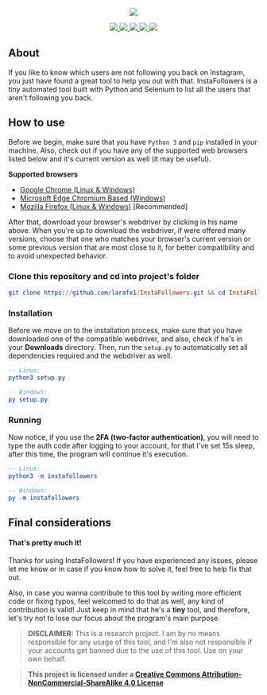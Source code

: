 <p align="center">
    <a href="https://github.com/larafe1/InstaFollowers">
        <img src="https://github.com/larafe1/InstaFollowers/blob/master/.github/instafollowers-logo.png">
    </a>
</p>

<p align="center">
    <a href="https://github.com/larafe1/InstaFollowers/releases/">
        <img src="https://img.shields.io/badge/version-4.x-lightgrey">
    </a>
    <a href="https://www.python.org/">
        <img src="https://img.shields.io/badge/built%20with-Python%203-blue">
    </a>
    <a href="https://github.com/SeleniumHQ/selenium">
        <img src="https://img.shields.io/badge/built%20with-Selenium-brightgreen">
    </a>
    <a href="https://creativecommons.org/licenses/by-nc-sa/4.0/">
        <img src="https://img.shields.io/badge/license-CC%20BY--NC--SA%20v4.0-orange">
    </a>
    <a href="https://makeapullrequest.com/">
        <img src="https://img.shields.io/badge/PRs-welcome-blueviolet">
    </a>
</p>

## About

If you like to know which users are not following you back on Instagram, you just have found a great tool to help you out with that. InstaFollowers is a tiny automated tool built with Python and Selenium to list all the users that aren't following you back.

## How to use

Before we begin, make sure that you have `Python 3` and `pip` installed in your machine. Also, check out if you have any of the supported web browsers listed below and it's current version as well (it may be useful).

**Supported browsers**

- [Google Chrome (Linux & Windows)](https://chromedriver.chromium.org/downloads)
- [Microsoft Edge Chromium Based (Windows)](https://developer.microsoft.com/en-us/microsoft-edge/tools/webdriver/#downloads)
- [Mozilla Firefox (Linux & Windows)](https://github.com/mozilla/geckodriver/releases) [Recommended]

After that, download your browser's webdriver by clicking in his name above. When you're up to download the webdriver, if were offered many versions, choose that one who matches your browser's current version or some previous version that are most close to it, for better compatibility and to avoid unexpected behavior.

### Clone this repository and cd into project's folder

```elm
git clone https://github.com/larafe1/InstaFollowers.git && cd InstaFollowers
```

### Installation

Before we move on to the installation process, make sure that you have downloaded one of the compatible webdriver, and also, check if he's in your **Downloads** directory. Then, run the `setup.py` to automatically set all dependencies required and the webdriver as well.

```elm
-- Linux:
python3 setup.py

-- Windows:
py setup.py
```

### Running

Now notice, if you use the **2FA (two-factor authentication)**, you will need to type the auth code after logging to your account, for that I've set 15s sleep, after this time, the program will continue it's execution.

```elm
-- Linux:
python3 -m instafollowers

-- Windows:
py -m instafollowers
```

## Final considerations

#### That's pretty much it!

Thanks for using InstaFollowers! If you have experienced any issues, please let me know or in case if you know how to solve it, feel free to help fix that out.

Also, in case you wanna contribute to this tool by writing more efficient code or fixing typos, feel welcomed to do that as well, any kind of contribution is valid! Just keep in mind that he's a **tiny** tool, and therefore, let's try not to lose our focus about the program's main purpose.

> **DISCLAIMER:** This is a research project. I am by no means responsible for any usage of this tool, and I'm also not responsible if your accounts get banned due to the use of this tool. Use on your own behalf.

> **This project is licensed under a [Creative Commons Attribution-NonCommercial-ShareAlike 4.0 License](https://github.com/larafe1/instafollowers/blob/master/LICENSE)**
